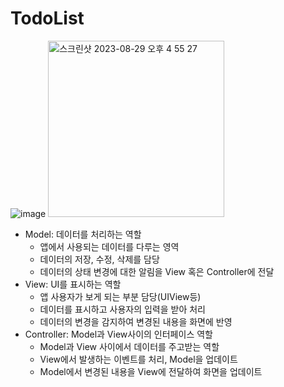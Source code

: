 # TodoList
![image](https://github.com/Alpaca38/TodoList/assets/137505484/a49aaa38-3d38-4a16-9ae7-56080e7930c2)
<img width="282" alt="스크린샷 2023-08-29 오후 4 55 27" src="https://github.com/Alpaca38/TodoList/assets/137505484/33739e46-ba4e-420f-abe2-744c5c37c2f9">

- Model: 데이터를 처리하는 역할
    - 앱에서 사용되는 데이터를 다루는 영역
    - 데이터의 저장, 수정, 삭제를 담당
    - 데이터의 상태 변경에 대한 알림을 View 혹은 Controller에 전달
- View: UI를 표시하는 역할
    - 앱 사용자가 보게 되는 부분 담당(UIView등)
    - 데이터를 표시하고 사용자의 입력을 받아 처리
    - 데이터의 변경을 감지하여 변경된 내용을 화면에 반영
- Controller: Model과 View사이의 인터페이스 역할
    - Model과 View 사이에서 데이터를 주고받는 역할
    - View에서 발생하는 이벤트를 처리, Model을 업데이트
    - Model에서 변경된 내용을 View에 전달하여 화면을 업데이트
